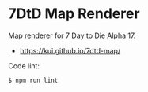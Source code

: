 7DtD Map Renderer
======================

Map renderer for 7 Day to Die Alpha 17.

* https://kui.github.io/7dtd-map/

Code lint:

```
$ npm run lint
```
